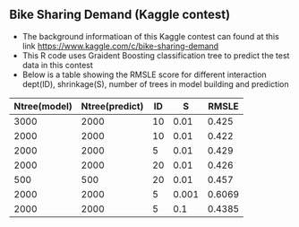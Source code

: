 ## Bike Sharing Demand (Kaggle contest)

* The background informatioan of this Kaggle contest can found at this link https://www.kaggle.com/c/bike-sharing-demand
* This R code uses Graident Boosting classification tree to predict the test data in this contest 
* Below is a table showing the RMSLE score for different interaction dept(ID), shrinkage(S), number of trees in model building and prediction



Ntree(model) | Ntree(predict) | ID | S | RMSLE|
------------ | ---------------|----|---|------|
3000|2000|10|0.01|0.425|
2000|2000|10|0.01|0.422|
2000|2000|5|0.01|0.429|
2000|2000|20|0.01|0.426|
500|500|20|0.01|0.457|
2000|2000|5|0.001|0.6069|
2000|2000|5|0.1|0.4385|
